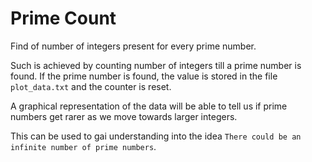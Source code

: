 # Prime Count

Find of number of integers present for every prime number.

Such is achieved by counting number of integers till a prime number is found.
If the prime number is found, the value is stored in the file `plot_data.txt` and the counter is reset.

A graphical representation of the data will be able to tell us if prime numbers get rarer as we move towards larger integers.

This can be used to gai understanding into the idea `There could be an infinite number of prime numbers`.
